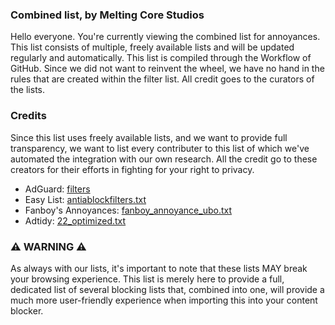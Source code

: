 ### Combined list, by Melting Core Studios
Hello everyone. You're currently viewing the combined list for annoyances. This list consists of multiple, freely available lists and will be updated regularly and automatically. This list is compiled through the Workflow of GitHub. Since we did not want to reinvent the wheel, we have no hand in the rules that are created within the filter list. All credit goes to the curators of the lists. 

### Credits
Since this list uses freely available lists, and we want to provide full transparency, we want to list every contributer to this list of which we've automated the integration with our own research. All the credit go to these creators for their efforts in fighting for your right to privacy.

- AdGuard: [filters](https://filters.adtidy.org/android/filters)
- Easy List: [antiablockfilters.txt](https://easylist-downloads.adblockplus.org/antiadblockfilters.txt)
- Fanboy's Annoyances: [fanboy_annoyance_ubo.txt](https://secure.fanboy.co.nz/fanboy-annoyance_ubo.txt)
- Adtidy: [22_optimized.txt](https://filters.adtidy.org/android/filters/22_optimized.txt)

### ⚠️ WARNING ⚠️
As always with our lists, it's important to note that these lists MAY break your browsing experience. This list is merely here to provide a full, dedicated list of several blocking lists that, combined into one, will provide a much more user-friendly experience when importing this into your content blocker. 
